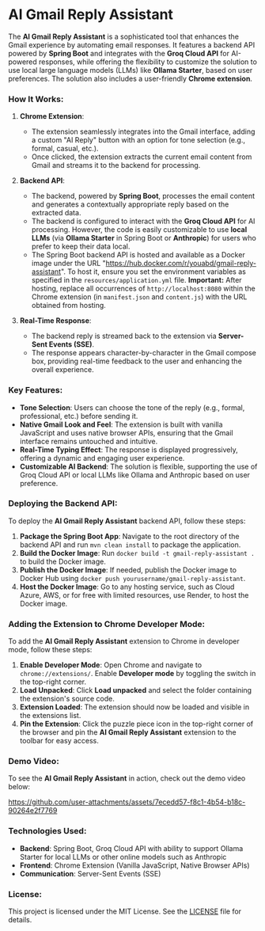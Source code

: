 # AI Gmail Reply Assistant

The **AI Gmail Reply Assistant** is a sophisticated tool that enhances the Gmail experience by automating email responses. It features a backend API powered by **Spring Boot** and integrates with the **Groq Cloud API** for AI-powered responses, while offering the flexibility to customize the solution to use local large language models (LLMs) like **Ollama Starter**, based on user preferences. The solution also includes a user-friendly **Chrome extension**.

### How It Works:
1. **Chrome Extension**:
   - The extension seamlessly integrates into the Gmail interface, adding a custom "AI Reply" button with an option for tone selection (e.g., formal, casual, etc.).
   - Once clicked, the extension extracts the current email content from Gmail and streams it to the backend for processing.

2. **Backend API**:
   - The backend, powered by **Spring Boot**, processes the email content and generates a contextually appropriate reply based on the extracted data.
   - The backend is configured to interact with the **Groq Cloud API** for AI processing. However, the code is easily customizable to use **local LLMs** (via **Ollama Starter** in Spring Boot or **Anthropic**) for users who prefer to keep their data local.
   - The Spring Boot backend API is hosted and available as a Docker image under the URL "https://hub.docker.com/r/youabd/gmail-reply-assistant". To host it, ensure you set the environment variables as specified in the `resources/application.yml` file. **Important:** After hosting, replace all occurrences of `http://localhost:8080` within the Chrome extension (in `manifest.json` and `content.js`) with the URL obtained from hosting.

3. **Real-Time Response**:
   - The backend reply is streamed back to the extension via **Server-Sent Events (SSE)**.
   - The response appears character-by-character in the Gmail compose box, providing real-time feedback to the user and enhancing the overall experience.

### Key Features:
- **Tone Selection**: Users can choose the tone of the reply (e.g., formal, professional, etc.) before sending it.
- **Native Gmail Look and Feel**: The extension is built with vanilla JavaScript and uses native browser APIs, ensuring that the Gmail interface remains untouched and intuitive.
- **Real-Time Typing Effect**: The response is displayed progressively, offering a dynamic and engaging user experience.
- **Customizable AI Backend**: The solution is flexible, supporting the use of Groq Cloud API or local LLMs like Ollama and Anthropic based on user preference.

### Deploying the Backend API:
To deploy the **AI Gmail Reply Assistant** backend API, follow these steps:
1. **Package the Spring Boot App**: Navigate to the root directory of the backend API and run `mvn clean install` to package the application.
2. **Build the Docker Image**: Run `docker build -t gmail-reply-assistant .` to build the Docker image.
3. **Publish the Docker Image**: If needed, publish the Docker image to Docker Hub using `docker push yourusername/gmail-reply-assistant`.
4. **Host the Docker Image**: Go to any hosting service, such as Cloud Azure, AWS, or for free with limited resources, use Render, to host the Docker image.

### Adding the Extension to Chrome Developer Mode:
To add the **AI Gmail Reply Assistant** extension to Chrome in developer mode, follow these steps:
1. **Enable Developer Mode**: Open Chrome and navigate to `chrome://extensions/`. Enable **Developer mode** by toggling the switch in the top-right corner.
2. **Load Unpacked**: Click **Load unpacked** and select the folder containing the extension's source code.
3. **Extension Loaded**: The extension should now be loaded and visible in the extensions list.
4. **Pin the Extension**: Click the puzzle piece icon in the top-right corner of the browser and pin the **AI Gmail Reply Assistant** extension to the toolbar for easy access.

### Demo Video:
To see the **AI Gmail Reply Assistant** in action, check out the demo video below:

https://github.com/user-attachments/assets/7ecedd57-f8c1-4b54-b18c-90264e2f7769

### Technologies Used:
- **Backend**: Spring Boot, Groq Cloud API with ability to support Ollama Starter for local LLMs or other online models such as Anthropic
- **Frontend**: Chrome Extension (Vanilla JavaScript, Native Browser APIs)
- **Communication**: Server-Sent Events (SSE)

### License:
This project is licensed under the MIT License. See the [LICENSE](LICENSE) file for details.